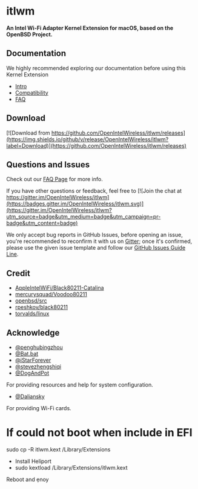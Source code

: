 # itlwm

**An Intel Wi-Fi Adapter Kernel Extension for macOS, based on the OpenBSD Project.**

## Documentation

We highly recommended exploring our documentation before using this Kernel Extension

- [Intro](https://OpenIntelWireless.github.io/itlwm)
- [Compatibility](https://openintelwireless.github.io/itlwm/Compat)
- [FAQ](https://openintelwireless.github.io/itlwm/FAQ)

## Download

[![Download from https://github.com/OpenIntelWireless/itlwm/releases](https://img.shields.io/github/v/release/OpenIntelWireless/itlwm?label=Download)](https://github.com/OpenIntelWireless/itlwm/releases)

## Questions and Issues

Check out our [FAQ Page](https://openintelwireless.github.io/itlwm/FAQ) for more info.

If you have other questions or feedback, feel free to [![Join the chat at https://gitter.im/OpenIntelWireless/itlwm](https://badges.gitter.im/OpenIntelWireless/itlwm.svg)](https://gitter.im/OpenIntelWireless/itlwm?utm_source=badge&utm_medium=badge&utm_campaign=pr-badge&utm_content=badge)

We only accept bug reports in GitHub Issues, before opening an issue, you're recommended to reconfirm it with us on [Gitter](https://gitter.im/OpenIntelWireless/itlwm); once it's confirmed, please use the given issue template and follow our [GitHub Issues Guide Line](/General/Issues.md).

## Credit

- [AppleIntelWiFi/Black80211-Catalina](https://github.com/AppleIntelWiFi/Black80211-Catalina)
- [mercurysquad/Voodoo80211](https://github.com/mercurysquad/Voodoo80211)
- [openbsd/src](https://github.com/openbsd/src)
- [rpeshkov/black80211](https://github.com/rpeshkov/black80211)
- [torvalds/linux](https://github.com/torvalds/linux)

## Acknowledge

- [@penghubingzhou](https://github.com/startpenghubingzhou)
- [@Bat.bat](https://github.com/williambj1)
- [@iStarForever](https://github.com/XStar-Dev)
- [@stevezhengshiqi](https://github.com/stevezhengshiqi)
- [@DogAndPot](https://github.com/DogAndPot)

For providing resources and help for system configuration.

- [@Daliansky](https://github.com/Daliansky)

For providing Wi-Fi cards.

# If could not boot when include in EFI
  sudo cp -R itlwm.kext /Library/Extensions

  - Install Heliport
  - sudo kextload /Library/Extensions/itlwm.kext
  
  Reboot and ẹnoy
  
  
